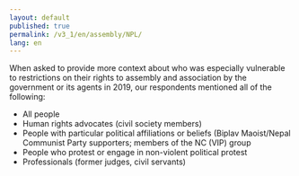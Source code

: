 ```yaml
---
layout: default
published: true
permalink: /v3_1/en/assembly/NPL/
lang: en
---
```


When asked to provide more context about who was especially vulnerable to restrictions on their rights to assembly and association by the government or its agents in 2019, our respondents mentioned all of the following:
- All people
- Human rights advocates (civil society members)
- People with particular political affiliations or beliefs (Biplav Maoist/Nepal Communist Party supporters; members of the NC (VIP) group
- People who protest or engage in non-violent political protest
- Professionals (former judges, civil servants)
